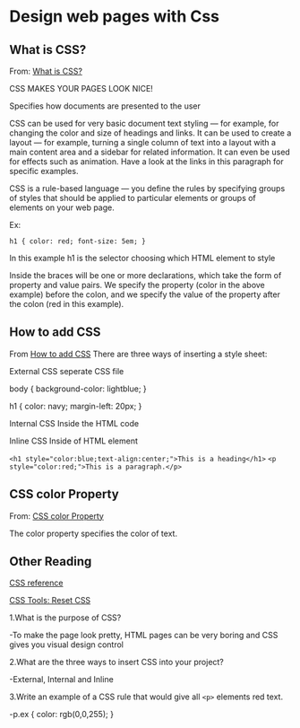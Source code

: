 # Design web pages with Css

## What is CSS?

From: [What is CSS?](https://developer.mozilla.org/en-US/docs/Learn/CSS/First_steps/What_is_CSS)

CSS MAKES YOUR PAGES LOOK NICE!

Specifies how documents are presented to the user

CSS can be used for very basic document text styling — for example, for changing the color and size of headings and links. It can be used to create a layout — for example, turning a single column of text into a layout with a main content area and a sidebar for related information. It can even be used for effects such as animation. Have a look at the links in this paragraph for specific examples.

CSS is a rule-based language — you define the rules by specifying groups of styles that should be applied to particular elements or groups of elements on your web page.

Ex:

`h1 {
  color: red;
  font-size: 5em;
}`

In this example h1 is the selector choosing which HTML element to style

Inside the braces will be one or more declarations, which take the form of property and value pairs. We specify the property (color in the above example) before the colon, and we specify the value of the property after the colon (red in this example).

## How to add CSS

From [How to add CSS](https://www.w3schools.com/css/css_howto.asp)
There are three ways of inserting a style sheet:

External CSS seperate CSS file

body {
  background-color: lightblue;
}

h1 {
  color: navy;
  margin-left: 20px;
}

Internal CSS Inside the HTML code

Inline CSS Inside of HTML element

`<h1 style="color:blue;text-align:center;">This is a heading</h1>`
`<p style="color:red;">This is a paragraph.</p>`

## CSS color Property

From: [CSS color Property](https://www.w3schools.com/cssref/pr_text_color.php)

The color property specifies the color of text.

## Other Reading

[CSS reference](https://developer.mozilla.org/en-US/docs/Web/CSS/Reference)

[CSS Tools: Reset CSS](https://meyerweb.com/eric/tools/css/reset/)

1.What is the purpose of CSS?

-To make the page look pretty, HTML pages can be very boring and CSS gives you visual design control

2.What are the three ways to insert CSS into your project?

-External, Internal and Inline

3.Write an example of a CSS rule that would give all `<p>` elements red text.

-p.ex {
  color: rgb(0,0,255);
}
